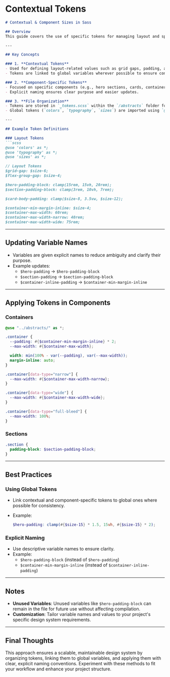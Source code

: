 
# Contextual Tokens

```markdown
# Contextual & Component Sizes in Sass

## Overview
This guide covers the use of specific tokens for managing layout and spacing in a design system. The approach organizes contextual and component-specific sizes into tokens, leveraging Sass features for efficiency and maintainability.

---

## Key Concepts

### 1. **Contextual Tokens**
- Used for defining layout-related values such as grid gaps, padding, and container widths.
- Tokens are linked to global variables wherever possible to ensure consistency across the system.

### 2. **Component-Specific Tokens**
- Focused on specific components (e.g., hero sections, cards, containers).
- Explicit naming ensures clear purpose and easier updates.

### 3. **File Organization**
- Tokens are stored in `_tokens.scss` within the `/abstracts` folder for modularity.
- Global tokens (`colors`, `typography`, `sizes`) are imported using `@use`.

---

## Example Token Definitions

### Layout Tokens
```scss
@use 'colors' as *;
@use 'typography' as *;
@use 'sizes' as *;

// Layout Tokens
$grid-gap: $size-6;
$flex-group-gap: $size-4;

$hero-padding-block: clamp(15rem, 15vh, 20rem);
$section-padding-block: clamp(3rem, 10vh, 7rem);

$card-body-padding: clamp($size-8, 3.5vw, $size-12);

$container-min-margin-inline: $size-4;
$container-max-width: 60rem;
$container-max-width-narrow: 40rem;
$container-max-width-wide: 75rem;
```

---

## Updating Variable Names

- Variables are given explicit names to reduce ambiguity and clarify their purpose.
- Example updates:
  - `$hero-padding` → `$hero-padding-block`
  - `$section-padding` → `$section-padding-block`
  - `$container-inline-padding` → `$container-min-margin-inline`

---

## Applying Tokens in Components

### **Containers**

```scss
@use "../abstracts/" as *;

.container {
  --padding: #{$container-min-margin-inline} * 2;
  --max-width: #{$container-max-width};

  width: min(100% - var(--padding), var(--max-width));
  margin-inline: auto;
}

.container[data-type="narrow"] {
  --max-width: #{$container-max-width-narrow};
}

.container[data-type="wide"] {
  --max-width: #{$container-max-width-wide};
}

.container[data-type="full-bleed"] {
  --max-width: 100%;
}
```

### **Sections**

```scss
.section {
  padding-block: $section-padding-block;
}
```

---

## Best Practices

### **Using Global Tokens**

- Link contextual and component-specific tokens to global ones where possible for consistency.
- Example:

  ```scss
  $hero-padding: clamp(#{$size-15} * 1.5, 15vh, #{$size-15} * 2);
  ```

### **Explicit Naming**

- Use descriptive variable names to ensure clarity.
- Example:
  - `$hero-padding-block` (instead of `$hero-padding`)
  - `$container-min-margin-inline` (instead of `$container-inline-padding`)

---

## Notes

- **Unused Variables**: Unused variables like `$hero-padding-block` can remain in the file for future use without affecting compilation.
- **Customization**: Tailor variable names and values to your project's specific design system requirements.

---

## Final Thoughts

This approach ensures a scalable, maintainable design system by organizing tokens, linking them to global variables, and applying them with clear, explicit naming conventions. Experiment with these methods to fit your workflow and enhance your project structure.

```


